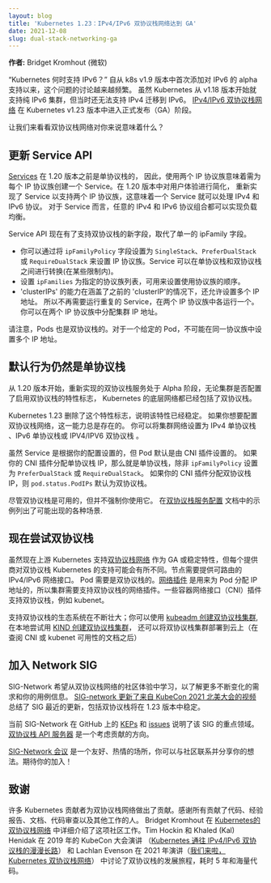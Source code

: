 ```yaml
---
layout: blog
title: 'Kubernetes 1.23：IPv4/IPv6 双协议栈网络达到 GA'
date: 2021-12-08
slug: dual-stack-networking-ga
---
```

<!--
layout: blog
title: 'Kubernetes 1.23: Dual-stack IPv4/IPv6 Networking Reaches GA'
date: 2021-12-08
slug: dual-stack-networking-ga
-->

<!--
**Author:** Bridget Kromhout (Microsoft)
-->
**作者:** Bridget Kromhout (微软)

<!--
"When will Kubernetes have IPv6?" This question has been asked with increasing frequency ever since alpha support for IPv6 was first added in k8s v1.9. While Kubernetes has supported IPv6-only clusters since v1.18, migration from IPv4 to IPv6 was not yet possible at that point. At long last, [dual-stack IPv4/IPv6 networking](https://github.com/kubernetes/enhancements/tree/master/keps/sig-network/563-dual-stack/) has reached general availability (GA) in Kubernetes v1.23.

What does dual-stack networking mean for you? Let’s take a look…
-->
“Kubernetes 何时支持 IPv6？” 自从 k8s v1.9 版本中首次添加对 IPv6 的 alpha 支持以来，这个问题的讨论越来越频繁。
虽然 Kubernetes 从 v1.18 版本开始就支持纯 IPv6 集群，但当时还无法支持 IPv4 迁移到 IPv6。
[IPv4/IPv6 双协议栈网络](https://github.com/kubernetes/enhancements/tree/master/keps/sig-network/563-dual-stack/)
在 Kubernetes v1.23 版本中进入正式发布（GA）阶段。

让我们来看看双协议栈网络对你来说意味着什么？

<!--
## Service API updates
-->
## 更新 Service API

<!--
[Services](/docs/concepts/services-networking/service/) were single-stack before 1.20, so using both IP families meant creating one Service per IP family. The user experience was simplified in 1.20, when Services were re-implemented to allow both IP families, meaning a single Service can handle both IPv4 and IPv6 workloads. Dual-stack load balancing is possible between services running any combination of IPv4 and IPv6.
-->
[Services](/zh-cn/docs/concepts/services-networking/service/) 在 1.20 版本之前是单协议栈的，
因此，使用两个 IP 协议族意味着需为每个 IP 协议族创建一个 Service。在 1.20 版本中对用户体验进行简化，
重新实现了 Service 以支持两个 IP 协议族，这意味着一个 Service 就可以处理 IPv4 和 IPv6 协议。
对于 Service 而言，任意的 IPv4 和 IPv6 协议组合都可以实现负载均衡。

<!--
The Service API now has new fields to support dual-stack, replacing the single ipFamily field.
* You can select your choice of IP family by setting `ipFamilyPolicy` to one of three options: SingleStack, PreferDualStack, or RequireDualStack. A service can be changed between single-stack and dual-stack (within some limits).
* Setting `ipFamilies` to a list of families assigned allows you to set the order of families used.
* `clusterIPs` is inclusive of the previous `clusterIP` but allows for multiple entries, so it’s no longer necessary to run duplicate services, one in each of the two IP families. Instead, you can assign cluster IP addresses in both IP families.
-->
Service API 现在有了支持双协议栈的新字段，取代了单一的 ipFamily 字段。
* 你可以通过将 `ipFamilyPolicy` 字段设置为 `SingleStack`、`PreferDualStack` 或
`RequireDualStack` 来设置 IP 协议族。Service 可以在单协议栈和双协议栈之间进行转换(在某些限制内)。
* 设置 `ipFamilies` 为指定的协议族列表，可用来设置使用协议族的顺序。
* 'clusterIPs' 的能力在涵盖了之前的 'clusterIP'的情况下，还允许设置多个 IP 地址。
所以不再需要运行重复的 Service，在两个 IP 协议族中各运行一个。你可以在两个 IP 协议族中分配集群 IP 地址。

<!--
Note that Pods are also dual-stack. For a given pod, there is no possibility of setting multiple IP addresses in the same family.
-->
请注意，Pods 也是双协议栈的。对于一个给定的 Pod，不可能在同一协议族中设置多个 IP 地址。

<!--
## Default behavior remains single-stack
-->
## 默认行为仍然是单协议栈

<!--
Starting in 1.20 with the re-implementation of dual-stack services as alpha, the underlying networking for Kubernetes has included dual-stack whether or not a cluster was configured with the feature flag to enable dual-stack.
-->
从 1.20 版本开始，重新实现的双协议栈服务处于 Alpha 阶段，无论集群是否配置了启用双协议栈的特性标志，
Kubernetes 的底层网络都已经包括了双协议栈。

<!--
Kubernetes 1.23 removed that feature flag as part of graduating the feature to stable. Dual-stack networking is always available if you want to configure it. You can set your cluster network to operate as single-stack IPv4, as single-stack IPv6, or as dual-stack IPv4/IPv6.
-->
Kubernetes 1.23 删除了这个特性标志，说明该特性已经稳定。
如果你想要配置双协议栈网络，这一能力总是存在的。
你可以将集群网络设置为 IPv4 单协议栈 、IPv6 单协议栈或 IPV4/IPV6 双协议栈 。

<!--
While Services are set according to what you configure, Pods default to whatever the CNI plugin sets. If your CNI plugin assigns single-stack IPs, you will have single-stack unless `ipFamilyPolicy` specifies PreferDualStack or RequireDualStack. If your CNI plugin assigns dual-stack IPs, `pod.status.PodIPs` defaults to dual-stack.
-->
虽然 Service 是根据你的配置设置的，但 Pod 默认是由 CNI 插件设置的。
如果你的 CNI 插件分配单协议栈 IP，那么就是单协议栈，除非 `ipFamilyPolicy` 设置为 `PreferDualStack` 或 `RequireDualStack`。
如果你的 CNI 插件分配双协议栈 IP，则 `pod.status.PodIPs` 默认为双协议栈。

<!--
Even though dual-stack is possible, it is not mandatory to use it. Examples in the documentation show the variety possible in [dual-stack service configurations](/docs/concepts/services-networking/dual-stack/#dual-stack-service-configuration-scenarios).
-->
尽管双协议栈是可用的，但并不强制你使用它。
在[双协议栈服务配置](/zh-cn/docs/concepts/services-networking/dual-stack/#dual-stack-service-configuration-scenarios)
文档中的示例列出了可能出现的各种场景.

<!--
## Try dual-stack right now
-->
## 现在尝试双协议栈

<!--
While upstream Kubernetes now supports [dual-stack networking](/docs/concepts/services-networking/dual-stack/) as a GA or stable feature, each provider’s support of dual-stack Kubernetes may vary. Nodes need to be provisioned with routable IPv4/IPv6 network interfaces. Pods need to be dual-stack. The [network plugin](/docs/concepts/extend-kubernetes/compute-storage-net/network-plugins/) is what assigns the IP addresses to the Pods, so it's the network plugin being used for the cluster that needs to support dual-stack. Some Container Network Interface (CNI) plugins support dual-stack, as does kubenet.
-->
虽然现在上游 Kubernetes 支持[双协议栈网络](/zh-cn/docs/concepts/services-networking/dual-stack/)
作为 GA 或稳定特性，但每个提供商对双协议栈 Kubernetes 的支持可能会有所不同。节点需要提供可路由的 IPv4/IPv6 网络接口。
Pod 需要是双协议栈的。[网络插件](/zh-cn/docs/concepts/extend-kubernetes/compute-storage-net/network-plugins/)
是用来为 Pod 分配 IP 地址的，所以集群需要支持双协议栈的网络插件。一些容器网络接口（CNI）插件支持双协议栈，例如 kubenet。

<!--
Ecosystem support of dual-stack is increasing; you can create [dual-stack clusters with kubeadm](/docs/setup/production-environment/tools/kubeadm/dual-stack-support/), try a [dual-stack cluster locally with KIND](https://kind.sigs.k8s.io/docs/user/configuration/#ip-family), and deploy dual-stack clusters in cloud providers (after checking docs for CNI or kubenet availability).
-->
支持双协议栈的生态系统在不断壮大；你可以使用
[kubeadm 创建双协议栈集群](/zh-cn/docs/setup/production-environment/tools/kubeadm/dual-stack-support/),
在本地尝试用 [KIND 创建双协议栈集群](https://kind.sigs.k8s.io/docs/user/configuration/#ip-family)，
还可以将双协议栈集群部署到云上（在查阅 CNI 或 kubenet 可用性的文档之后）

<!--
## Get involved with SIG Network
-->
## 加入 Network SIG

<!--
SIG-Network wants to learn from community experiences with dual-stack networking to find out more about evolving needs and your use cases. The [SIG-network update video from KubeCon NA 2021](https://www.youtube.com/watch?v=uZ0WLxpmBbY&list=PLj6h78yzYM2Nd1U4RMhv7v88fdiFqeYAP&index=4) summarizes the SIG’s recent updates, including dual-stack going to stable in 1.23.
-->
SIG-Network 希望从双协议栈网络的社区体验中学习，以了解更多不断变化的需求和你的用例信息。
[SIG-network 更新了来自 KubeCon 2021 北美大会的视频](https://www.youtube.com/watch?v=uZ0WLxpmBbY&list=PLj6h78yzYM2Nd1U4RMhv7v88fdiFqeYAP&index=4)
总结了 SIG 最近的更新，包括双协议栈将在 1.23 版本中稳定。

<!--
The current SIG-Network [KEPs](https://github.com/orgs/kubernetes/projects/10) and [issues](https://github.com/kubernetes/kubernetes/issues?q=is%3Aopen+is%3Aissue+label%3Asig%2Fnetwork) on GitHub illustrate the SIG’s areas of emphasis. The [dual-stack API server](https://github.com/kubernetes/enhancements/issues/2438) is one place to consider contributing.
-->
当前 SIG-Network 在 GitHub 上的 [KEPs](https://github.com/orgs/kubernetes/projects/10) 和
[issues](https://github.com/kubernetes/kubernetes/issues?q=is%3Aopen+is%3Aissue+label%3Asig%2Fnetwork)
说明了该 SIG 的重点领域。[双协议栈 API 服务器](https://github.com/kubernetes/enhancements/issues/2438)
是一个考虑贡献的方向。

<!--
[SIG-Network meetings](https://github.com/kubernetes/community/tree/master/sig-network#meetings) are a friendly, welcoming venue for you to connect with the community and share your ideas. Looking forward to hearing from you!
-->
[SIG-Network 会议](https://github.com/kubernetes/community/tree/master/sig-network#meetings)
是一个友好、热情的场所，你可以与社区联系并分享你的想法。期待你的加入！

<!--
## Acknowledgments
-->
## 致谢

<!--
The dual-stack networking feature represents the work of many Kubernetes contributors. Thanks to all who contributed code, experience reports, documentation, code reviews, and everything in between. Bridget Kromhout details this community effort in [Dual-Stack Networking in Kubernetes](https://containerjournal.com/features/dual-stack-networking-in-kubernetes/). KubeCon keynotes by Tim Hockin & Khaled (Kal) Henidak in 2019 ([The Long Road to IPv4/IPv6 Dual-stack Kubernetes](https://www.youtube.com/watch?v=o-oMegdZcg4)) and by Lachlan Evenson in 2021 ([And Here We Go: Dual-stack Networking in Kubernetes](https://www.youtube.com/watch?v=lVrt8F2B9CM)) talk about the dual-stack journey, spanning five years and a great many lines of code.
-->
许多 Kubernetes 贡献者为双协议栈网络做出了贡献。感谢所有贡献了代码、经验报告、文档、代码审查以及其他工作的人。
Bridget Kromhout 在 [Kubernetes的双协议栈网络](https://containerjournal.com/features/dual-stack-networking-in-kubernetes/)
中详细介绍了这项社区工作。Tim Hockin 和 Khaled (Kal) Henidak 在 2019 年的 KubeCon 大会演讲
（[Kubernetes 通往 IPv4/IPv6 双协议栈的漫漫长路](https://www.youtube.com/watch?v=o-oMegdZcg4)）
和 Lachlan Evenson 在 2021 年演讲（[我们来啦，Kubernetes 双协议栈网络](https://www.youtube.com/watch?v=o-oMegdZcg4)）
中讨论了双协议栈的发展旅程，耗时 5 年和海量代码。
